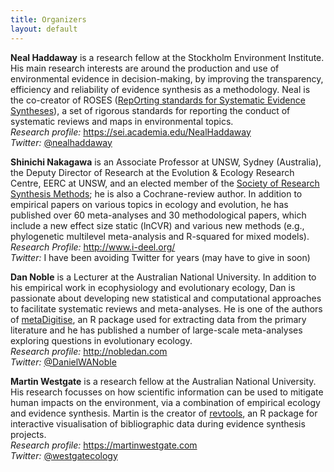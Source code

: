 ```yaml
---
title: Organizers
layout: default
---
```


<b>Neal Haddaway</b> is a research fellow at the Stockholm Environment Institute. His main research interests are around the production and use of environmental evidence in decision-making, by improving the transparency, efficiency and reliability of evidence synthesis as a methodology. Neal is the co-creator of ROSES (<a href="http://www.roses-reporting.com" target="_blank" rel="noopener">RepOrting standards for Systematic Evidence Syntheses</a>), a set of rigorous standards for reporting the conduct of systematic reviews and maps in environmental topics.<br>
<em>Research profile:</em> <a href="https://sei.academia.edu/NealHaddaway" target="_blank" rel="noopener">https://sei.academia.edu/NealHaddaway</a><br>
<em>Twitter:</em> <a href="https://twitter.com/nealhaddaway" target="_blank" rel="noopener">@nealhaddaway</a>

<b>Shinichi Nakagawa</b> is an Associate Professor at UNSW, Sydney (Australia), the Deputy Director of Research at the Evolution & Ecology Research Centre, EERC at UNSW, and an elected member of the <a href="http://www.srsm.org/" target="_blank" rel="noopener">Society of Research Synthesis Methods</a>; he is also a Cochrane-review author. In addition to empirical papers on various topics in ecology and evolution, he has published over 60 meta-analyses and 30 methodological papers, which include a new effect size static (lnCVR) and various new methods (e.g., phylogenetic multilevel meta-analysis and R-squared for mixed models).<br>
<em>Research Profile:</em> <a href="http://www.i-deel.org/" target="_blank" rel="noopener">http://www.i-deel.org/</a><br>
<em>Twitter:</em> I have been avoiding Twitter for years (may have to give in soon)

<b>Dan Noble</b> is a Lecturer at the Australian National University. In addition to his empirical work in ecophysiology and evolutionary ecology, Dan is passionate about developing new statistical and computational approaches to facilitate systematic reviews and meta-analyses. He is one of the authors of <a href="https://cran.r-project.org/web/packages/metaDigitise/index.html">metaDigitise</a>, an R package used for extracting data from the primary literature and he has published a number of large-scale meta-analyses exploring questions in evolutionary ecology.<br>
<em>Research profile:</em> <a href="http://nobledan.com" target="_blank" rel="noopener">http://nobledan.com</a><br>
<em>Twitter:</em> <a href="https://twitter.com/DanielWANoble" target="_blank" rel="noopener">@DanielWANoble</a>

<b>Martin Westgate</b> is a research fellow at the Australian National University. His research focusses on how scientific information can be used to mitigate human impacts on the environment, via a combination of empirical ecology and evidence synthesis. Martin is the creator of <a href="https://revtools.net" target="_blank" rel="noopener">revtools</a>, an R package for interactive visualisation of bibliographic data during evidence synthesis projects.<br>
<em>Research profile:</em> <a href="https://martinwestgate.com" target="_blank" rel="noopener">https://martinwestgate.com</a><br>
<em>Twitter:</em> <a href="https://twitter.com/westgatecology" target="_blank" rel="noopener">@westgatecology</a>

